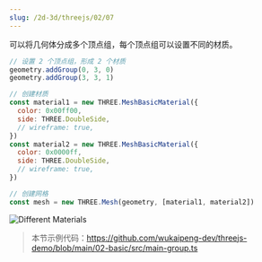 ```yaml
---
slug: /2d-3d/threejs/02/07
---
```


可以将几何体分成多个顶点组，每个顶点组可以设置不同的材质。

```javascript
// 设置 2 个顶点组，形成 2 个材质
geometry.addGroup(0, 3, 0)
geometry.addGroup(3, 3, 1)

// 创建材质
const material1 = new THREE.MeshBasicMaterial({
  color: 0x00ff00,
  side: THREE.DoubleSide,
  // wireframe: true,
})
const material2 = new THREE.MeshBasicMaterial({
  color: 0x0000ff,
  side: THREE.DoubleSide,
  // wireframe: true,
})

// 创建网格
const mesh = new THREE.Mesh(geometry, [material1, material2])
```

![Different Materials](https://img.wukaipeng.com//2025/04/24-175818-cVvxZe-image-20250424175818293.png)

> 本节示例代码：https://github.com/wukaipeng-dev/threejs-demo/blob/main/02-basic/src/main-group.ts